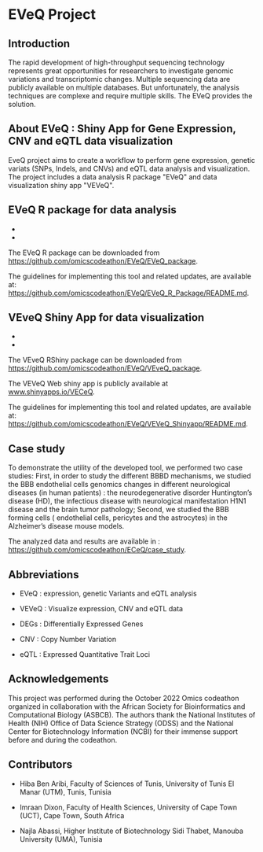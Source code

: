 # EVeQ Project

## Introduction
The rapid development of high-throughput sequencing technology represents great opportunities for researchers to investigate genomic variations and transcriptomic changes. Multiple sequencing data are publicly available on multiple databases. But unfortunately, the analysis techniques are complexe and require multiple skills. The EVeQ provides the solution.

## About EVeQ : Shiny App for Gene Expression, CNV and eQTL data visualization
EveQ project aims to create a workflow to perform gene expression, genetic variats (SNPs, Indels, and CNVs) and eQTL data analysis and  visualization.
The project includes a data analysis R package "EVeQ" and data visualization shiny app "VEVeQ".

## EVeQ R package for data analysis
- 
- 

The EVeQ R package can be downloaded from  https://github.com/omicscodeathon/EVeQ/EVeQ_package. 

The guidelines for implementing this tool and related updates, are available at:  https://github.com/omicscodeathon/EVeQ/EVeQ_R_Package/README.md.

## VEveQ Shiny App for data visualization
- 
- 

The VEveQ RShiny package can be downloaded from  https://github.com/omicscodeathon/EVeQ/VEveQ_package. 

The VEVeQ Web shiny app  is publicly available at www.shinyapps.io/VECeQ.

The guidelines for implementing this tool and related updates, are available at:  https://github.com/omicscodeathon/EVeQ/VEVeQ_Shinyapp/README.md.

## Case study
To demonstrate the utility of the developed tool, we performed two case studies: First, in order to study the different BBBD mechanisms, we studied the BBB endothelial cells genomics changes in different neurological diseases (in human patients) : the  neurodegenerative disorder Huntington’s disease (HD), the infectious disease with neurological manifestation H1N1 disease and the brain tumor pathology; Second, we studied the BBB forming cells ( endothelial cells, pericytes and the astrocytes) in the Alzheimer’s disease mouse models.

The analyzed data and results are available in : https://github.com/omicscodeathon/ECeQ/case_study.

## Abbreviations
- EVeQ : expression, genetic Variants and eQTL analysis 

- VEVeQ : Visualize expression, CNV and eQTL data

- DEGs : Differentially Expressed Genes

- CNV : Copy Number Variation

- eQTL : Expressed Quantitative Trait Loci

## Acknowledgements
This project was performed during the October 2022 Omics codeathon organized in collaboration with the African Society for Bioinformatics and Computational Biology (ASBCB). The authors thank the National Institutes of Health (NIH) Office of Data Science Strategy (ODSS) and the National Center for Biotechnology Information (NCBI) for their immense support before and during the codeathon.

## Contributors

- Hiba Ben Aribi, Faculty of Sciences of Tunis, University of Tunis El Manar (UTM), Tunis, Tunisia

- Imraan Dixon, Faculty of Health Sciences, University of Cape Town (UCT), Cape Town, South Africa 

- Najla Abassi, Higher Institute of Biotechnology Sidi Thabet, Manouba University (UMA), Tunisia
